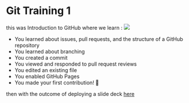 # Git Training 1
this was Introduction to GitHub where we learn :
![](https://camo.githubusercontent.com/079c5c68c25fdc70b0db8548cf294e5457a943dfca65646f95b612293b06a36b/68747470733a2f2f6f63746f6465782e6769746875622e636f6d2f696d616765732f636f6c6c61626f636174732e6a7067)

* You learned about issues, pull requests, and the structure of a GitHub repository
* You learned about branching
* You created a commit
* You viewed and responded to pull request reviews
* You edited an existing file
* You enabled GitHub Pages
* You made your first contribution! 🎉

then with the outcome of deploying a slide deck [here](https://kenwan00.github.io/github-slideshow/#/)

